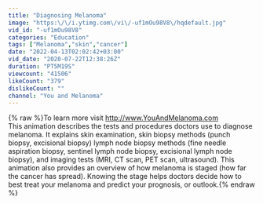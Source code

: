 ```yaml
---
title: "Diagnosing Melanoma"
image: "https:\/\/i.ytimg.com\/vi\/-uf1mOu98V8\/hqdefault.jpg"
vid_id: "-uf1mOu98V8"
categories: "Education"
tags: ["Melanoma","skin","cancer"]
date: "2022-04-13T02:02:42+03:00"
vid_date: "2020-07-22T12:38:26Z"
duration: "PT5M19S"
viewcount: "41506"
likeCount: "379"
dislikeCount: ""
channel: "You and Melanoma"
---
```

{% raw %}To learn more visit <a rel="nofollow" target="blank" href="http://www.YouAndMelanoma.com">http://www.YouAndMelanoma.com</a><br />This animation describes the tests and procedures doctors use to diagnose melanoma. It explains skin examination, skin biopsy methods (punch biopsy, excisional biopsy) lymph node biopsy methods (fine needle aspiration biopsy, sentinel lymph node biopsy, excisional lymph node biopsy), and imaging tests (MRI, CT scan, PET scan, ultrasound). This animation also provides an overview of how melanoma is staged (how far the cancer has spread). Knowing the stage helps doctors decide how to best treat your melanoma and predict your prognosis, or outlook.{% endraw %}
